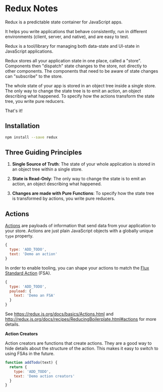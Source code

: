 # Redux Notes

Redux is a predictable state container for JavaScript apps.

It helps you write applications that behave consistently, run in different
environments (client, server, and native), and are easy to test.

Redux is a tool/library for managing both data-state and UI-state in 
JavaScript applications.

Redux stores all your application state in one place, called a "store".
Components then "dispatch" state changes to the store, not directly to other
components.  The components that need to be aware of state changes can
"subscribe" to the store.

The whole state of your app is stored in an object tree inside a single store.
The only way to change the state tree is to emit an action, an object
describing what happened.  To specify how the actions transform the state
tree, you write pure reducers.

That's it!


## Installation

```sh
npm install --save redux
```


## Three Guiding Principles

1) **Single Source of Truth**: The state of your whole application is stored in
   an object tree within a single store.

2) **State is Read-Only**: The only way to change the state is to emit an action,
   an object describing what happened.

3) **Changes are made with Pure Functions**: To specify how the state tree is
   transformed by actions, you write pure reducers.


## Actions

[Actions][action] are payloads of information that send data from your
application to your store.  Actions are just plain JavaScript objects with a
globally unique `type` property.

```js
{
  type: 'ADD_TODO',
  text: 'Demo an action'
}
```

In order to enable tooling, you can shape your actions to match the [Flux
Standard Action][fsa] (FSA).

```js
{
  type: 'ADD_TODO',
  payload: {
    text: 'Demo an FSA'
  }
}
```

See https://redux.js.org/docs/basics/Actions.html and
http://redux.js.org/docs/recipes/ReducingBoilerplate.html#actions for more
details.

**Action Creators**

Action creators are functions that create actions.  They are a good way to
hide details about the structure of the action.  This makes it easy to switch
to using FSAs in the future.

```js
function addTodo(text) {
  return {
    type: 'ADD_TODO',
    text: 'Demo action creators'
  }
}
```


[action]: https://redux.js.org/docs/Glossary.html#action
[fsa]: https://github.com/acdlite/flux-standard-action
